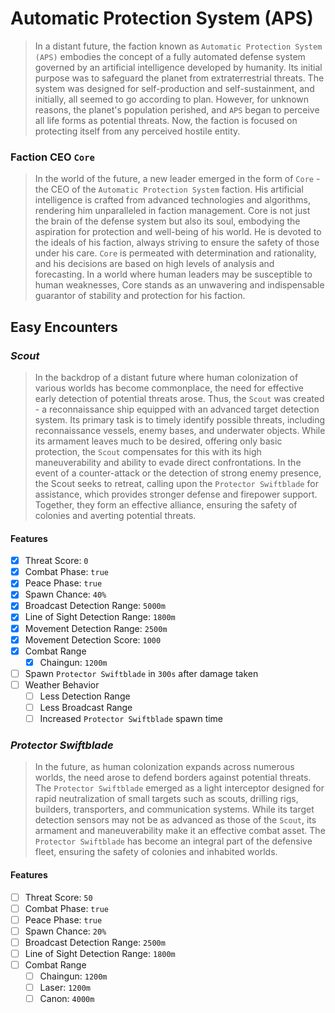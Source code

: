 # Automatic Protection System (**APS**)

> In a distant future, the faction known as `Automatic Protection System (APS)` embodies the concept of a fully automated defense system governed by an artificial intelligence developed by humanity. Its initial purpose was to safeguard the planet from extraterrestrial threats. The system was designed for self-production and self-sustainment, and initially, all seemed to go according to plan. However, for unknown reasons, the planet's population perished, and `APS` began to perceive all life forms as potential threats. Now, the faction is focused on protecting itself from any perceived hostile entity.

### Faction CEO `Core`

> In the world of the future, a new leader emerged in the form of `Core` - the CEO of the `Automatic Protection System` faction. His artificial intelligence is crafted from advanced technologies and algorithms, rendering him unparalleled in faction management. Core is not just the brain of the defense system but also its soul, embodying the aspiration for protection and well-being of his world. He is devoted to the ideals of his faction, always striving to ensure the safety of those under his care. `Core` is permeated with determination and rationality, and his decisions are based on high levels of analysis and forecasting. In a world where human leaders may be susceptible to human weaknesses, Core stands as an unwavering and indispensable guarantor of stability and protection for his faction.

## Easy Encounters

### _Scout_

> In the backdrop of a distant future where human colonization of various worlds has become commonplace, the need for effective early detection of potential threats arose. Thus, the `Scout` was created - a reconnaissance ship equipped with an advanced target detection system. Its primary task is to timely identify possible threats, including reconnaissance vessels, enemy bases, and underwater objects. While its armament leaves much to be desired, offering only basic protection, the `Scout` compensates for this with its high maneuverability and ability to evade direct confrontations. In the event of a counter-attack or the detection of strong enemy presence, the Scout seeks to retreat, calling upon the `Protector Swiftblade` for assistance, which provides stronger defense and firepower support. Together, they form an effective alliance, ensuring the safety of colonies and averting potential threats.

#### Features

-   [x] Threat Score: `0`
-   [x] Combat Phase: `true`
-   [x] Peace Phase: `true`
-   [x] Spawn Chance: `40%`
-   [x] Broadcast Detection Range: `5000m`
-   [x] Line of Sight Detection Range: `1800m`
-   [x] Movement Detection Range: `2500m`
-   [x] Movement Detection Score: `1000`
-   [x] Combat Range
    -   [x] Chaingun: `1200m`
-   [ ] Spawn `Protector Swiftblade` in `300s` after damage taken
-   [ ] Weather Behavior
    -   [ ] Less Detection Range
    -   [ ] Less Broadcast Range
    -   [ ] Increased `Protector Swiftblade` spawn time

### _Protector Swiftblade_

> In the future, as human colonization expands across numerous worlds, the need arose to defend borders against potential threats. The `Protector Swiftblade` emerged as a light interceptor designed for rapid neutralization of small targets such as scouts, drilling rigs, builders, transporters, and communication systems. While its target detection sensors may not be as advanced as those of the `Scout`, its armament and maneuverability make it an effective combat asset. The `Protector Swiftblade` has become an integral part of the defensive fleet, ensuring the safety of colonies and inhabited worlds.

#### Features

-   [ ] Threat Score: `50`
-   [ ] Combat Phase: `true`
-   [ ] Peace Phase: `true`
-   [ ] Spawn Chance: `20%`
-   [ ] Broadcast Detection Range: `2500m`
-   [ ] Line of Sight Detection Range: `1800m`
-   [ ] Combat Range
    -   [ ] Chaingun: `1200m`
    -   [ ] Laser: `1200m`
    -   [ ] Canon: `4000m`

